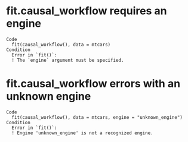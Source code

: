 # fit.causal_workflow requires an engine

    Code
      fit(causal_workflow(), data = mtcars)
    Condition
      Error in `fit()`:
      ! The `engine` argument must be specified.

# fit.causal_workflow errors with an unknown engine

    Code
      fit(causal_workflow(), data = mtcars, engine = "unknown_engine")
    Condition
      Error in `fit()`:
      ! Engine 'unknown_engine' is not a recognized engine.
